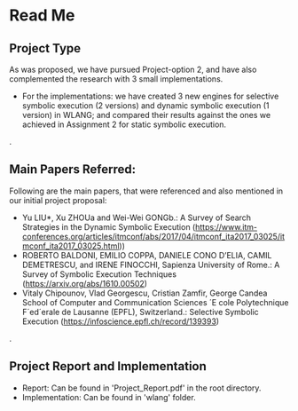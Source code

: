 # Read Me

## Project Type
As was proposed, we have pursued Project-option 2, and have also complemented the research with 3 small implementations.
- For the implementations: we have created 3 new engines for selective symbolic execution (2 versions) and dynamic symbolic execution (1 version) in WLANG; and compared their results against the ones we achieved in Assignment 2 for static symbolic execution.

.
## Main Papers Referred:
Following are the main papers, that were referenced and also mentioned in our initial project proposal:
- Yu LIU*, Xu ZHOUa and Wei-Wei GONGb.: A Survey of Search Strategies in the Dynamic Symbolic Execution
  (https://www.itm-conferences.org/articles/itmconf/abs/2017/04/itmconf_ita2017_03025/itmconf_ita2017_03025.html))
- ROBERTO BALDONI, EMILIO COPPA, DANIELE CONO D’ELIA, CAMIL DEMETRESCU, and IRENE
FINOCCHI, Sapienza University of Rome.: A Survey of Symbolic Execution Techniques
(https://arxiv.org/abs/1610.00502)
- Vitaly Chipounov, Vlad Georgescu, Cristian Zamfir, George Candea School of Computer and Communication
Sciences ´E cole Polytechnique F´ed´erale de Lausanne (EPFL), Switzerland.: Selective Symbolic Execution 
(https://infoscience.epfl.ch/record/139393)

.
## Project Report and Implementation
- Report:  Can be found in 'Project_Report.pdf' in the root directory.
- Implementation:  Can be found in 'wlang' folder.